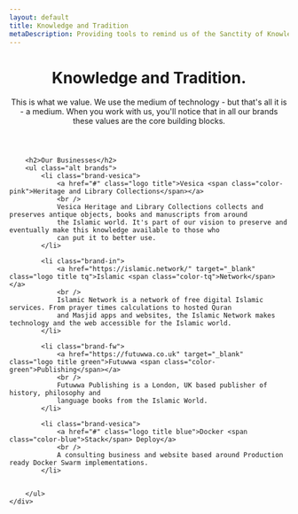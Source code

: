 ```yaml
---
layout: default
title: Knowledge and Tradition
metaDescription: Providing tools to remind us of the Sanctity of Knowledge and Tradition on a technology obsessed world
---
```

<div id="main">
    <div class="inner">
        <header>
                <h1>Knowledge and Tradition.</h1>
                <p>This is what we value. We use the medium of technology - but that's all it is - a medium.
                    When you work with us, you'll notice that in all our brands these values are the core building blocks.</p>
        </header>

        <h2>Our Businesses</h2>
        <ul class="alt brands">
            <li class="brand-vesica">
                <a href="#" class="logo title">Vesica <span class="color-pink">Heritage and Library Collections</span></a>
                <br />
                Vesica Heritage and Library Collections collects and preserves antique objects, books and manuscripts from around
                the Islamic world. It's part of our vision to preserve and eventually make this knowledge available to those who
                can put it to better use.
            </li>

            <li class="brand-in">
                <a href="https://islamic.network/" target="_blank" class="logo title tq">Islamic <span class="color-tq">Network</span></a>
                <br />
                Islamic Network is a network of free digital Islamic services. From prayer times calculations to hosted Quran
                and Masjid apps and websites, the Islamic Network makes technology and the web accessible for the Islamic world.
            </li>

            <li class="brand-fw">
                <a href="https://futuwwa.co.uk" target="_blank" class="logo title green">Futuwwa <span class="color-green">Publishing</span></a>
                <br />
                Futuwwa Publishing is a London, UK based publisher of history, philosophy and 
                language books from the Islamic World.
            </li>

            <li class="brand-vesica">
                <a href="#" class="logo title blue">Docker <span class="color-blue">Stack</span> Deploy</a>
                <br />
                A consulting business and website based around Production ready Docker Swarm implementations.
            </li>


        </ul>
    </div>
</div>